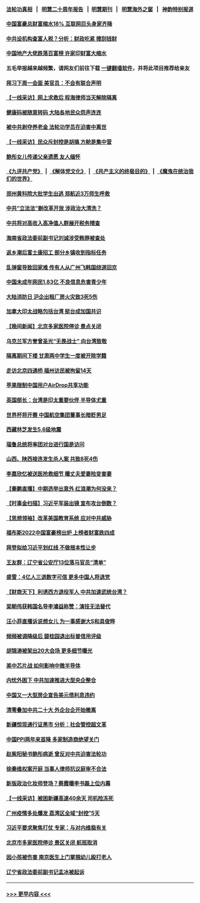 #### [法轮功真相](https://github.com/gfw-breaker/truth/blob/master/README.md?t=0) &nbsp;&nbsp;|&nbsp;&nbsp; [明慧二十周年报告](https://github.com/gfw-breaker/mh-reports/blob/master/README.md?t=0) &nbsp;&nbsp;|&nbsp;&nbsp;[明慧期刊](https://github.com/gfw-breaker/mh-qikan) &nbsp;&nbsp;|&nbsp;&nbsp; [明慧海外之窗](https://github.com/gfw-breaker/mh-news/blob/master/README.md?t=0) &nbsp;&nbsp;|&nbsp;&nbsp; [神韵特别报道](https://github.com/gfw-breaker/mh-news/blob/master/shenyun.md?t=0)
#### [中国富豪总财富缩水18% 互联网巨头身家齐降](../pages/nsc413/n13863226.md?t=11110501) 
#### [中共设机构查富人税？分析：财政吃紧 搜刮钱财](../pages/nsc413/n13863583.md?t=11110501) 
#### [中国地产大佬跌落百富榜 许家印财富大缩水](../pages/nsc413/n13863221.md?t=11110501) 
#### 五毛举报越来越频繁，请网友们前往下载 [一键翻墙软件](https://github.com/gfw-breaker/ssr-accounts)，并将此项目推荐给亲友
#### [拜习下周一会面 美官员：不会有联合声明](../pages/nsc413/n13863638.md?t=11110501) 
#### [【一线采访】网上求救后 程海律师当天解除隔离](../pages/nsc413/n13863363.md?t=11110501) 
#### [健康码被随意转码 大陆各地民众怨声连连](../pages/nsc413/n13863613.md?t=11110501) 
#### [被中共剥夺养老金 法轮功学员在迫害中离世](../pages/nsc413/n13861877.md?t=11110501) 
#### [【一线采访】民众斥封控是胡搞 方舱是集中营](../pages/nsc413/n13863296.md?t=11110501) 
#### [鲍彤女儿传递父亲遗愿 友人缅怀](../pages/nsc413/n13863348.md?t=11110501) 
#### [《九评共产党》](https://github.com/begood0513/9ping.md/blob/master/README.md) &nbsp;|&nbsp; [《解体党文化》](../../../../jtdwh.md/blob/master/README.md)  &nbsp;|&nbsp; [《共产主义的终极目的》](../../../../gczydzjmd.md/blob/master/README.md) &nbsp;|&nbsp; [《魔鬼在统治我们的世界》](../../../../mgztzwmdsj.md/blob/master/README.md) 
#### [郑州黄科院大批学生出逃 郑航近3万师生呼救](../pages/nsc413/n13862961.md?t=11110501) 
#### [中共“立法法”删改革开放 涉政治大清洗？](../pages/nsc413/n13863092.md?t=11110501) 
#### [中共将对高收入高净值人群展开税务稽查](../pages/nsc413/n13863404.md?t=11110501) 
#### [海南省政法委前副书记刘诚涉受贿罪被查处](../pages/nsc413/n13863289.md?t=11110501) 
#### [返乡潮后富士康招工 部分乡镇收到指标任务](../pages/nsc413/n13863270.md?t=11110501) 
#### [乱弹窗导致回家难 传有人从广州飞韩国绕道回京](../pages/nsc413/n13863269.md?t=11110501) 
#### [中国未成年网民1.83亿 不良信息危害青少年](../pages/nsc413/n13863329.md?t=11110501) 
#### [大陆消防日 沪企出租厂房火灾致3死5伤](../pages/nsc413/n13863244.md?t=11110501) 
#### [加拿大印太战略包括台湾 挺台成加国共识](../pages/nsc413/n13863243.md?t=11110501) 
#### [【晚间新闻】北京多家医院停诊 景点关闭](../pages/nsc413/n13863268.md?t=11110501) 
#### [乌克兰军方誉曾圣光“无畏战士” 向台湾致敬](../pages/nsc413/n13863181.md?t=11110501) 
#### [隔离期间下楼 甘肃两中学生一度被开除学籍](../pages/nsc413/n13863161.md?t=11110501) 
#### [走访北京四通桥 福州访民被拘留14天](../pages/nsc413/n13863183.md?t=11110501) 
#### [苹果限制中国用户AirDrop共享功能](../pages/nsc413/n13863173.md?t=11110501) 
#### [英国部长：台湾是印太重要伙伴 半导体尤重](../pages/nsc413/n13863163.md?t=11110501) 
#### [世界杯将开赛 中国航空集团董事长暗贬男足](../pages/nsc413/n13863087.md?t=11110501) 
#### [西藏林芝发生5.6级地震](../pages/nsc413/n13863122.md?t=11110501) 
#### [瑙鲁总统将率团对台进行国是访问](../pages/nsc413/n13863118.md?t=11110501) 
#### [山西、陕西接连发生杀人案 共致8死4伤](../pages/nsc413/n13863034.md?t=11110501) 
#### [李嘉欣忆被送医抢救细节 曝丈夫爱妻险变害妻](../pages/nsc413/n13862973.md?t=11110501) 
#### [【秦鹏直播】中期选举出意外 红浪潮为何没来？](../pages/nsc413/n13862907.md?t=11110501) 
#### [【时事金扫描】习近平军装出镜 宣布攻台倒数？](../pages/nsc413/n13862831.md?t=11110501) 
#### [【思想领袖】改革美国教育系统 应对中共威胁](../pages/nsc413/n13846273.md?t=11110501) 
#### [福布斯2022中国富豪榜出炉 上榜者财富跌四成](../pages/nsc413/n13862988.md?t=11110501) 
#### [拜登拟给习近平划红线 不做根本性让步](../pages/nsc413/n13862981.md?t=11110501) 
#### [王友群：辽宁省公安厅13位落马官员“清单”](../pages/nsc413/n13862934.md?t=11110501) 
#### [盛雪：4亿人三退数字可信 更多中国人将退党](../pages/nsc413/n13862928.md?t=11110501) 
#### [【财商天下】利诱西方退役军人 中共加速武统台湾？](../pages/nsc413/n13862876.md?t=11110501) 
#### [梁朝伟获韩国名导李濬益称赞：演技无法替代](../pages/nsc413/n13862853.md?t=11110501) 
#### [汪小菲直播诉说想女儿 为一事感谢大S和具俊晔](../pages/nsc413/n13862817.md?t=11110501) 
#### [频频被调降级后 碧桂园退出标普信用评级](../pages/nsc413/n13862862.md?t=11110501) 
#### [胡锦涛被架出20大会场 更多细节曝光](../pages/nsc413/n13862827.md?t=11110501) 
#### [美中芯片战 如何影响中微半导体](../pages/nsc413/n13862820.md?t=11110501) 
#### [内忧外困下 中共加速推进大型央企整合](../pages/nsc413/n13862626.md?t=11110501) 
#### [中国又一大型房企宣告美元债利息违约](../pages/nsc413/n13862805.md?t=11110501) 
#### [清零叠加中共二十大 外企台企开始撤离](../pages/nsc413/n13862573.md?t=11110501) 
#### [新疆惊现通行证黑市 分析：社会管控超文革](../pages/nsc413/n13862662.md?t=11110501) 
#### [中国PPI两年来首降 多家制造商绝望关门](../pages/nsc413/n13862744.md?t=11110501) 
#### [赵紫阳秘书鲍彤病逝 曾反对中共迫害法轮功](../pages/nsc413/n13862686.md?t=11110501) 
#### [徐秦维权案开庭 当事人律师抗议庭审不合法](../pages/nsc413/n13862632.md?t=11110501) 
#### [新版政治化妆师登场？蔡霞曝李书磊上位内幕](../pages/nsc413/n13862659.md?t=11110501) 
#### [【一线采访】被困新疆高速40余天 司机险冻死](../pages/nsc413/n13862552.md?t=11110501) 
#### [广州疫情多处爆发 荔湾区全域“封控”5天](../pages/nsc413/n13862615.md?t=11110501) 
#### [习近平要求聚焦打仗 专家：与对内维稳有关](../pages/nsc413/n13862516.md?t=11110501) 
#### [北京市多家医院停诊 景区关闭 航班取消](../pages/nsc413/n13862572.md?t=11110501) 
#### [因小孩被伤害 南京医生上门掌掴幼儿殴打老人](../pages/nsc413/n13862582.md?t=11110501) 
#### [辽宁省政法委前副书记孟冰被起诉](../pages/nsc413/n13862524.md?t=11110501) 

----
#### [ >>> 更早内容 <<< ](../indexes/nsc413-earlier.md)

